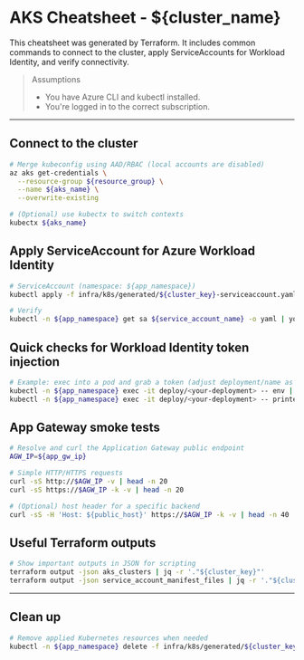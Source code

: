 # AKS Cheatsheet - ${cluster_name}

This cheatsheet was generated by Terraform. It includes common commands to connect to the cluster, apply ServiceAccounts for Workload Identity, and verify connectivity.

> Assumptions
> - You have Azure CLI and kubectl installed.
> - You're logged in to the correct subscription.

---

## Connect to the cluster

```bash
# Merge kubeconfig using AAD/RBAC (local accounts are disabled)
az aks get-credentials \
  --resource-group ${resource_group} \
  --name ${aks_name} \
  --overwrite-existing

# (Optional) use kubectx to switch contexts
kubectx ${aks_name}
```

## Apply ServiceAccount for Azure Workload Identity

```bash
# ServiceAccount (namespace: ${app_namespace})
kubectl apply -f infra/k8s/generated/${cluster_key}-serviceaccount.yaml

# Verify
kubectl -n ${app_namespace} get sa ${service_account_name} -o yaml | yq '.metadata.annotations'
```

## Quick checks for Workload Identity token injection

```bash
# Example: exec into a pod and grab a token (adjust deployment/name as needed)
kubectl -n ${app_namespace} exec -it deploy/<your-deployment> -- env | grep AZURE_CLIENT_ID
kubectl -n ${app_namespace} exec -it deploy/<your-deployment> -- printenv | grep -e AZURE_TENANT_ID
```

## App Gateway smoke tests

```bash
# Resolve and curl the Application Gateway public endpoint
AGW_IP=${app_gw_ip}

# Simple HTTP/HTTPS requests
curl -sS http://$AGW_IP -v | head -n 20
curl -sS https://$AGW_IP -k -v | head -n 20

# (Optional) host header for a specific backend
curl -sS -H 'Host: ${public_host}' https://$AGW_IP -k -v | head -n 40
```

## Useful Terraform outputs

```bash
# Show important outputs in JSON for scripting
terraform output -json aks_clusters | jq -r '."${cluster_key}"'
terraform output -json service_account_manifest_files | jq -r '."${cluster_key}"'
```

---

## Clean up

```bash
# Remove applied Kubernetes resources when needed
kubectl -n ${app_namespace} delete -f infra/k8s/generated/${cluster_key}-serviceaccount.yaml || true
```
